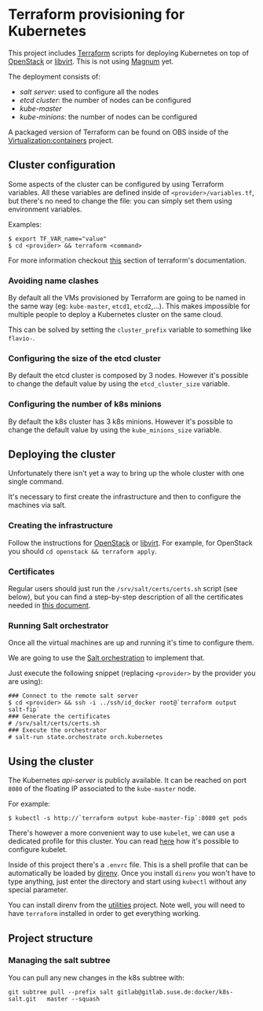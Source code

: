 # Terraform provisioning for Kubernetes

This project includes [Terraform](https://www.terraform.io) scripts for
deploying Kubernetes on top of [OpenStack](https://www.openstack.org/)
or [libvirt](http://libvirt.org/). This is not using
[Magnum](https://wiki.openstack.org/wiki/Magnum) yet.

The deployment consists of:

  * *salt server*: used to configure all the nodes
  * *etcd cluster*: the number of nodes can be configured
  * *kube-master*
  * *kube-minions*: the number of nodes can be configured

A packaged version of Terraform can be found on OBS inside of the
[Virtualization:containers](https://build.opensuse.org/project/show/Virtualization:containers) project.

## Cluster configuration

Some aspects of the cluster can be configured by using Terraform
variables. All these variables are defined inside of
`<provider>/variables.tf`, but there's no need to change the file:
you can simply set them using environment variables.

Examples:
```
$ export TF_VAR_name="value"
$ cd <provider> && terraform <command>
```

For more information checkout [this](https://www.terraform.io/docs/configuration/variables.html)
section of terraform's documentation.

### Avoiding name clashes

By default all the VMs provisioned by Terraform are going to be named in the
same way (eg: `kube-master`, `etcd1`, `etcd2`,...). This makes impossible for
multiple people to deploy a Kubernetes cluster on the same cloud.

This can be solved by setting the `cluster_prefix` variable to something like
`flavio-`.

### Configuring the size of the etcd cluster

By default the etcd cluster is composed by 3 nodes. However it's possible to
change the default value by using the `etcd_cluster_size` variable.

### Configuring the number of k8s minions

By default the k8s cluster has 3 k8s minions. However it's possible to
change the default value by using the `kube_minions_size` variable.

## Deploying the cluster

Unfortunately there isn't yet a way to bring up the whole cluster with one
single command.

It's necessary to first create the infrastructure and then to configure the
machines via salt.

### Creating the infrastructure

Follow the instructions for [OpenStack](openstack/README.md) or [libvirt](libvirt/README.md).
For example, for OpenStack you should `cd openstack && terraform apply`.

### Certificates

Regular users should just run the `/srv/salt/certs/certs.sh` script (see below),
but you can find a step-by-step description of all the certificates needed in
[this document](README-certs.md).

### Running Salt orchestrator

Once all the virtual machines are up and running it's time to configure them.

We are going to use the [Salt orchestration](https://docs.saltstack.com/en/latest/topics/tutorials/states_pt5.html#orchestrate-runner)
to implement that.

Just execute the following snippet (replacing `<provider>` by the provider you are using):

```
### Connect to the remote salt server
$ cd <provider> && ssh -i ../ssh/id_docker root@`terraform output salt-fip`
### Generate the certificates
# /srv/salt/certs/certs.sh
### Execute the orchestrator
# salt-run state.orchestrate orch.kubernetes
```

## Using the cluster

The Kubernetes _api-server_ is publicly available. It can be reached on port `8080`
of the floating IP associated to the `kube-master` node.

For example:

```
$ kubectl -s http://`terraform output kube-master-fip`:8080 get pods
```

There's however a more convenient way to use `kubelet`, we can use a dedicated
profile for this cluster. You can read
[here](https://coreos.com/Kubernetes/docs/latest/configure-kubectl.html) how
it's possible to configure kubelet.

Inside of this project there's a `.envrc` file. This is a shell profile that
can be automatically be loaded by [direnv](http://direnv.net/). Once you install
`direnv` you won't have to type anything, just enter the directory and start
using `kubectl` without any special parameter.

You can install direnv from the [utilities](https://build.opensuse.org/package/show/utilities/direnv)
project. Note well, you will need to have `terraform` installed in order to
get everything working.

## Project structure

### Managing the salt subtree

You can pull any new changes in the k8s subtree with:

```
git subtree pull --prefix salt gitlab@gitlab.suse.de:docker/k8s-salt.git   master --squash
```
